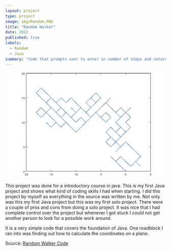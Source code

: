 ```yaml
---
layout: project
type: project
image: img/Random.PNG
title: "Random Walker"
date: 2022
published: true
labels:
  - Random
  - Java
summary: "Code that prompts user to enter in number of steps and returns a random euclidean coordinate with the average distance of all the experiments and distance squared "
---
```


<img class="img-fluid" src="../img/graph.PNG">

This project was done for a introductory course in java. This is my first Java project and shows what kind of coding skills I had when starting.
I did this project by myself so everything in the source was written by me. Not only was this my first Java project but this was my first solo project. There were a couple of pros and cons from doing a solo project. It was nice that I had complete control over the project but whenever I got stuck I could not get another person to look for a possible work around. 

It is a very simple code that covers the foundation of Java. One roadblock I ran into was finding out how to calculate the coordinates on a plane.



Source: <a href="https://replit.com/@lindangyuen/Mean-Squared-Distance?v=1#Main.java">Random Walker Code</a>
